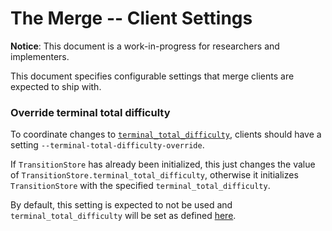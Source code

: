 # The Merge -- Client Settings

**Notice**: This document is a work-in-progress for researchers and implementers.

This document specifies configurable settings that merge clients are expected to ship with.

### Override terminal total difficulty

To coordinate changes to [`terminal_total_difficulty`](fork-choice.md#transitionstore), clients
should have a setting `--terminal-total-difficulty-override`.

If `TransitionStore` has already been initialized, this just changes the value of
`TransitionStore.terminal_total_difficulty`, otherwise it initializes `TransitionStore` with the specified
`terminal_total_difficulty`.

By default, this setting is expected to not be used and `terminal_total_difficulty` will be set as defined
[here](fork.md#initializing-transition-store).
